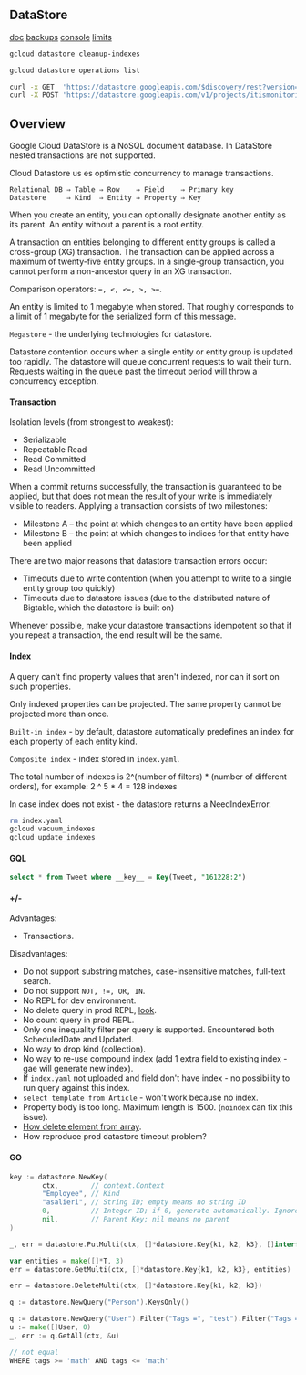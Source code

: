 DataStore
-

[doc](https://cloud.google.com/appengine/docs/standard/go/datastore/)
[backups](https://cloud.google.com/appengine/articles/scheduled_backups)
[console](https://console.cloud.google.com/datastore/)
[limits](https://cloud.google.com/datastore/docs/concepts/limits)

````bash
gcloud datastore cleanup-indexes

gcloud datastore operations list
````

````bash
curl -x GET  'https://datastore.googleapis.com/$discovery/rest?version=v1' | jq
curl -X POST 'https://datastore.googleapis.com/v1/projects/itismonitoring:export'
````

## Overview

Google Cloud DataStore is a NoSQL document database.
In DataStore nested transactions are not supported.

Cloud Datastore us
es optimistic concurrency to manage transactions.

````
Relational DB ⇒ Table ⇒ Row    ⇒ Field    ⇒ Primary key
Datastore     ⇒ Kind  ⇒ Entity ⇒ Property ⇒ Key
````

When you create an entity, you can optionally designate another entity as its parent.
An entity without a parent is a root entity.

A transaction on entities belonging to different entity groups is called a cross-group (XG) transaction.
The transaction can be applied across a maximum of twenty-five entity groups.
In a single-group transaction, you cannot perform a non-ancestor query in an XG transaction.

Comparison operators: `=, <, <=, >, >=`.

An entity is limited to 1 megabyte when stored.
That roughly corresponds to a limit of 1 megabyte for the serialized form of this message.

`Megastore` - the underlying technologies for datastore.

Datastore contention occurs when a single entity or entity group is updated too rapidly.
The datastore will queue concurrent requests to wait their turn.
Requests waiting in the queue past the timeout period will throw a concurrency exception.

#### Transaction

Isolation levels (from strongest to weakest):

* Serializable
* Repeatable Read
* Read Committed
* Read Uncommitted

When a commit returns successfully, the transaction is guaranteed to be applied,
but that does not mean the result of your write is immediately visible to readers.
Applying a transaction consists of two milestones:

* Milestone A – the point at which changes to an entity have been applied
* Milestone B – the point at which changes to indices for that entity have been applied

There are two major reasons that datastore transaction errors occur:
* Timeouts due to write contention
  (when you attempt to write to a single entity group too quickly)
* Timeouts due to datastore issues
  (due to the distributed nature of Bigtable, which the datastore is built on)

Whenever possible, make your datastore transactions idempotent
so that if you repeat a transaction, the end result will be the same.

#### Index

A query can't find property values that aren't indexed, nor can it sort on such properties.

Only indexed properties can be projected. The same property cannot be projected more than once.

`Built-in index` - by default,
datastore automatically predefines an index for each property of each entity kind.

`Composite index` - index stored in `index.yaml`.

The total number of indexes is 2^(number of filters) * (number of different orders),
for example: 2 ^ 5 * 4 = 128 indexes

In case index does not exist - the datastore returns a NeedIndexError.

````sh
rm index.yaml
gcloud vacuum_indexes
gcloud update_indexes
````

#### GQL

````sql
select * from Tweet where __key__ = Key(Tweet, "161228:2")
````

#### +/-

Advantages:
* Transactions.

Disadvantages:
* Do not support substring matches, case-insensitive matches, full-text search.
* Do not support `NOT, !=, OR, IN`.
* No REPL for dev environment.
* No delete query in prod REPL, [look](https://monosnap.com/file/0osxGC8ocSQrQxGPx05ByYz3FkNByh).
* No count query in prod REPL.
* Only one inequality filter per query is supported. Encountered both ScheduledDate and Updated.
* No way to drop kind (collection).
* No way to re-use compound index (add 1 extra field to existing index - gae will generate new index).
* If `index.yaml` not uploaded and field don't have index - no possibility to run query against this index.
* `select template from Article` - won't work because no index.
* Property body is too long. Maximum length is 1500. (`noindex` can fix this issue).
* [How delete element from array](https://monosnap.com/file/YrQHARwcRPAEagaNfoKeMhh1o1bsnZ).
* How reproduce prod datastore timeout problem?

#### GO

````go
key := datastore.NewKey(
        ctx,        // context.Context
        "Employee", // Kind
        "asalieri", // String ID; empty means no string ID
        0,          // Integer ID; if 0, generate automatically. Ignored if string ID specified.
        nil,        // Parent Key; nil means no parent
)

_, err = datastore.PutMulti(ctx, []*datastore.Key{k1, k2, k3}, []interface{}{e1, e2, e3})

var entities = make([]*T, 3)
err = datastore.GetMulti(ctx, []*datastore.Key{k1, k2, k3}, entities)

err = datastore.DeleteMulti(ctx, []*datastore.Key{k1, k2, k3})

q := datastore.NewQuery("Person").KeysOnly()

q := datastore.NewQuery("User").Filter("Tags =", "test").Filter("Tags =", "go").Order("-Name")
u := make([]User, 0)
_, err := q.GetAll(ctx, &u)

// not equal
WHERE tags >= 'math' AND tags <= 'math'
````
